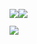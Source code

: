 <a href="https://github.com/GoldenChrysus"><img src="https://readme-stats.nozemi.io/api?username=GoldenChrysus&theme=radical&show_icons=true&line_height=24&count_private=true"><img src="https://readme-stats.nozemi.io/api/top-langs/?username=GoldenChrysus&theme=radical&layout=compact&hide=less,handlebars,html,css&langs_count=8"></a>

<a href="https://chrysus.dev/" target="_blank"><img src="https://chrysus.dev/assets/images/business/intro.png?"></a> 
